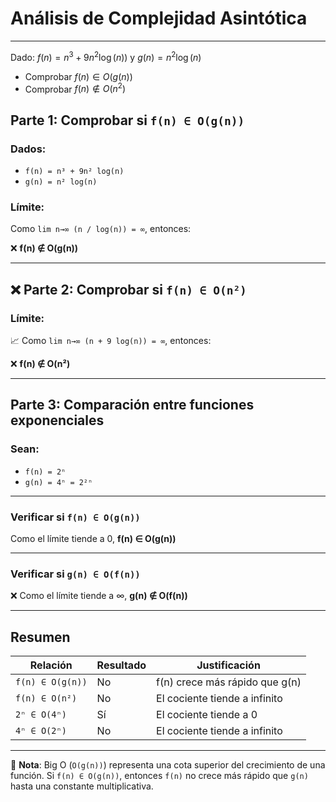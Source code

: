 # Análisis de Complejidad Asintótica

---

Dado: $f(n) = n^3 + 9n^2\log(n))$ y $g(n) = n^2\log(n)$
* Comprobar $f(n) \in O(g(n))$
* Comprobar $f(n) \notin O(n^2)$
  
## Parte 1: Comprobar si `f(n) ∈ O(g(n))`

### Dados:
- `f(n) = n³ + 9n² log(n)`
- `g(n) = n² log(n)`

### Límite:


Como `lim n→∞ (n / log(n)) = ∞`, entonces:

❌ **f(n) ∉ O(g(n))**

---

## ❌ Parte 2: Comprobar si `f(n) ∈ O(n²)`

### Límite:


📈 Como `lim n→∞ (n + 9 log(n)) = ∞`, entonces:

❌ **f(n) ∉ O(n²)**

---

## Parte 3: Comparación entre funciones exponenciales

### Sean:
- `f(n) = 2ⁿ`
- `g(n) = 4ⁿ = 2²ⁿ`

---

### Verificar si `f(n) ∈ O(g(n))`

Como el límite tiende a 0, **f(n) ∈ O(g(n))**

---

### Verificar si `g(n) ∈ O(f(n))`

❌ Como el límite tiende a ∞, **g(n) ∉ O(f(n))**

---

## Resumen

| Relación                        | Resultado | Justificación                            |
|--------------------------------|-----------|------------------------------------------|
| `f(n) ∈ O(g(n))`               |  No     | f(n) crece más rápido que g(n)           |
| `f(n) ∈ O(n²)`                 |  No     | El cociente tiende a infinito            |
| `2ⁿ ∈ O(4ⁿ)`                   |  Sí     | El cociente tiende a 0                   |
| `4ⁿ ∈ O(2ⁿ)`                   |  No     | El cociente tiende a infinito            |

---

📘 **Nota**: Big O (`O(g(n))`) representa una cota superior del crecimiento de una función. Si `f(n) ∈ O(g(n))`, entonces `f(n)` no crece más rápido que `g(n)` hasta una constante multiplicativa.



